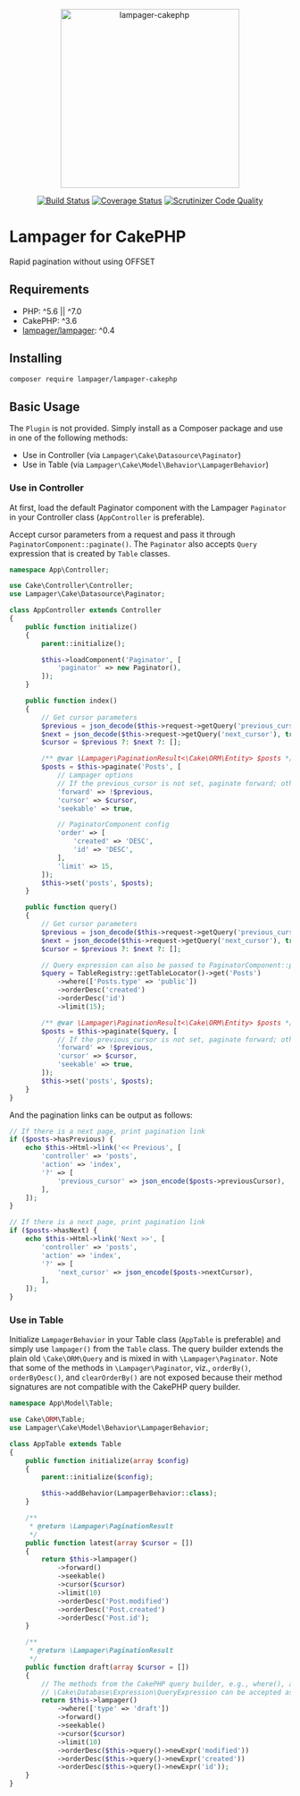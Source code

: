 <p align="center">
<img width="320" alt="lampager-cakephp" src="https://user-images.githubusercontent.com/1351893/31820647-42c45c7a-b5dd-11e7-9ac8-f1000e961662.png">
</p>
<p align="center">
<a href="https://travis-ci.com/lampager/lampager-cakephp"><img src="https://travis-ci.com/lampager/lampager-cakephp.svg?branch=master" alt="Build Status"></a>
<a href="https://coveralls.io/github/lampager/lampager-cakephp?branch=master"><img src="https://coveralls.io/repos/github/lampager/lampager-cakephp/badge.svg?branch=master" alt="Coverage Status"></a>
<a href="https://scrutinizer-ci.com/g/lampager/lampager-cakephp/?branch=master"><img src="https://scrutinizer-ci.com/g/lampager/lampager-cakephp/badges/quality-score.png?b=master" alt="Scrutinizer Code Quality"></a>
</p>

# Lampager for CakePHP

Rapid pagination without using OFFSET

## Requirements

- PHP: ^5.6 || ^7.0
- CakePHP: ^3.6
- [lampager/lampager](https://github.com/lampager/lampager): ^0.4

## Installing

```bash
composer require lampager/lampager-cakephp
```

## Basic Usage

The `Plugin` is not provided. Simply install as a Composer package and use in
one of the following methods:

- Use in Controller (via `Lampager\Cake\Datasource\Paginator`)
- Use in Table (via `Lampager\Cake\Model\Behavior\LampagerBehavior`)

### Use in Controller

At first, load the default Paginator component with the Lampager `Paginator` in
your Controller class (`AppController` is preferable).

Accept cursor parameters from a request and pass it through
`PaginatorComponent::paginate()`. The `Paginator` also accepts `Query`
expression that is created by `Table` classes.

```php
namespace App\Controller;

use Cake\Controller\Controller;
use Lampager\Cake\Datasource\Paginator;

class AppController extends Controller
{
    public function initialize()
    {
        parent::initialize();

        $this->loadComponent('Paginator', [
            'paginator' => new Paginator(),
        ]);
    }

    public function index()
    {
        // Get cursor parameters
        $previous = json_decode($this->request->getQuery('previous_cursor'), true);
        $next = json_decode($this->request->getQuery('next_cursor'), true);
        $cursor = $previous ?: $next ?: [];

        /** @var \Lampager\PaginationResult<\Cake\ORM\Entity> $posts */
        $posts = $this->paginate('Posts', [
            // Lampager options
            // If the previous_cursor is not set, paginate forward; otherwise backward
            'forward' => !$previous,
            'cursor' => $cursor,
            'seekable' => true,

            // PaginatorComponent config
            'order' => [
                'created' => 'DESC',
                'id' => 'DESC',
            ],
            'limit' => 15,
        ]);
        $this->set('posts', $posts);
    }

    public function query()
    {
        // Get cursor parameters
        $previous = json_decode($this->request->getQuery('previous_cursor'), true);
        $next = json_decode($this->request->getQuery('next_cursor'), true);
        $cursor = $previous ?: $next ?: [];

        // Query expression can also be passed to PaginatorComponent::paginate() as normal
        $query = TableRegistry::getTableLocator()->get('Posts')
            ->where(['Posts.type' => 'public'])
            ->orderDesc('created')
            ->orderDesc('id')
            ->limit(15);

        /** @var \Lampager\PaginationResult<\Cake\ORM\Entity> $posts */
        $posts = $this->paginate($query, [
            // If the previous_cursor is not set, paginate forward; otherwise backward
            'forward' => !$previous,
            'cursor' => $cursor,
            'seekable' => true,
        ]);
        $this->set('posts', $posts);
    }
}
```

And the pagination links can be output as follows:

```php
// If there is a next page, print pagination link
if ($posts->hasPrevious) {
    echo $this->Html->link('<< Previous', [
        'controller' => 'posts',
        'action' => 'index',
        '?' => [
            'previous_cursor' => json_encode($posts->previousCursor),
        ],
    ]);
}

// If there is a next page, print pagination link
if ($posts->hasNext) {
    echo $this->Html->link('Next >>', [
        'controller' => 'posts',
        'action' => 'index',
        '?' => [
            'next_cursor' => json_encode($posts->nextCursor),
        ],
    ]);
}
```

### Use in Table

Initialize `LampagerBehavior` in your Table class (`AppTable` is preferable)
and simply use `lampager()` from the `Table` class. The query builder extends
the plain old `\Cake\ORM\Query` and is mixed in with `\Lampager\Paginator`. Note
that some of the methods in `\Lampager\Paginator`, viz., `orderBy()`,
`orderByDesc()`, and `clearOrderBy()` are not exposed because their method
signatures are not compatible with the CakePHP query builder.

```php
namespace App\Model\Table;

use Cake\ORM\Table;
use Lampager\Cake\Model\Behavior\LampagerBehavior;

class AppTable extends Table
{
    public function initialize(array $config)
    {
        parent::initialize($config);

        $this->addBehavior(LampagerBehavior::class);
    }

    /**
     * @return \Lampager\PaginationResult
     */
    public function latest(array $cursor = [])
    {
        return $this->lampager()
            ->forward()
            ->seekable()
            ->cursor($cursor)
            ->limit(10)
            ->orderDesc('Post.modified')
            ->orderDesc('Post.created')
            ->orderDesc('Post.id');
    }

    /**
     * @return \Lampager\PaginationResult
     */
    public function draft(array $cursor = [])
    {
        // The methods from the CakePHP query builder, e.g., where(), are available.
        // \Cake\Database\Expression\QueryExpression can be accepted as well.
        return $this->lampager()
            ->where(['type' => 'draft'])
            ->forward()
            ->seekable()
            ->cursor($cursor)
            ->limit(10)
            ->orderDesc($this->query()->newExpr('modified'))
            ->orderDesc($this->query()->newExpr('created'))
            ->orderDesc($this->query()->newExpr('id'));
    }
}
```
